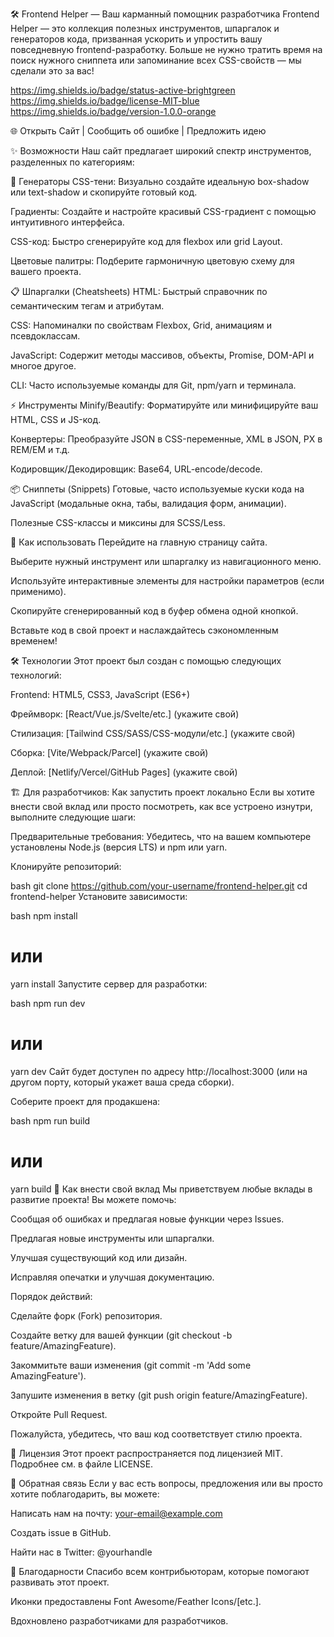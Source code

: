 🛠️ Frontend Helper — Ваш карманный помощник разработчика
Frontend Helper — это коллекция полезных инструментов, шпаргалок и генераторов кода, призванная ускорить и упростить вашу повседневную frontend-разработку. Больше не нужно тратить время на поиск нужного сниппета или запоминание всех CSS-свойств — мы сделали это за вас!

https://img.shields.io/badge/status-active-brightgreen
https://img.shields.io/badge/license-MIT-blue
https://img.shields.io/badge/version-1.0.0-orange

🌐 Открыть Сайт | Сообщить об ошибке | Предложить идею

✨ Возможности
Наш сайт предлагает широкий спектр инструментов, разделенных по категориям:

🎨 Генераторы
CSS-тени: Визуально создайте идеальную box-shadow или text-shadow и скопируйте готовый код.

Градиенты: Создайте и настройте красивый CSS-градиент с помощью интуитивного интерфейса.

CSS-код: Быстро сгенерируйте код для flexbox или grid Layout.

Цветовые палитры: Подберите гармоничную цветовую схему для вашего проекта.

📋 Шпаргалки (Cheatsheets)
HTML: Быстрый справочник по семантическим тегам и атрибутам.

CSS: Напоминалки по свойствам Flexbox, Grid, анимациям и псевдоклассам.

JavaScript: Содержит методы массивов, объекты, Promise, DOM-API и многое другое.

CLI: Часто используемые команды для Git, npm/yarn и терминала.

⚡ Инструменты
Minify/Beautify: Форматируйте или минифицируйте ваш HTML, CSS и JS-код.

Конвертеры: Преобразуйте JSON в CSS-переменные, XML в JSON, PX в REM/EM и т.д.

Кодировщик/Декодировщик: Base64, URL-encode/decode.

📦 Сниппеты (Snippets)
Готовые, часто используемые куски кода на JavaScript (модальные окна, табы, валидация форм, анимации).

Полезные CSS-классы и миксины для SCSS/Less.

🚀 Как использовать
Перейдите на главную страницу сайта.

Выберите нужный инструмент или шпаргалку из навигационного меню.

Используйте интерактивные элементы для настройки параметров (если применимо).

Скопируйте сгенерированный код в буфер обмена одной кнопкой.

Вставьте код в свой проект и наслаждайтесь сэкономленным временем!

🛠️ Технологии
Этот проект был создан с помощью следующих технологий:

Frontend: HTML5, CSS3, JavaScript (ES6+)

Фреймворк: [React/Vue.js/Svelte/etc.] (укажите свой)

Стилизация: [Tailwind CSS/SASS/CSS-модули/etc.] (укажите свой)

Сборка: [Vite/Webpack/Parcel] (укажите свой)

Деплой: [Netlify/Vercel/GitHub Pages] (укажите свой)

🏗️ Для разработчиков: Как запустить проект локально
Если вы хотите внести свой вклад или просто посмотреть, как все устроено изнутри, выполните следующие шаги:

Предварительные требования: Убедитесь, что на вашем компьютере установлены Node.js (версия LTS) и npm или yarn.

Клонируйте репозиторий:

bash
git clone https://github.com/your-username/frontend-helper.git
cd frontend-helper
Установите зависимости:

bash
npm install

# или

yarn install
Запустите сервер для разработки:

bash
npm run dev

# или

yarn dev
Сайт будет доступен по адресу http://localhost:3000 (или на другом порту, который укажет ваша среда сборки).

Соберите проект для продакшена:

bash
npm run build

# или

yarn build
🤝 Как внести свой вклад
Мы приветствуем любые вклады в развитие проекта! Вы можете помочь:

Сообщая об ошибках и предлагая новые функции через Issues.

Предлагая новые инструменты или шпаргалки.

Улучшая существующий код или дизайн.

Исправляя опечатки и улучшая документацию.

Порядок действий:

Сделайте форк (Fork) репозитория.

Создайте ветку для вашей функции (git checkout -b feature/AmazingFeature).

Закоммитьте ваши изменения (git commit -m 'Add some AmazingFeature').

Запушите изменения в ветку (git push origin feature/AmazingFeature).

Откройте Pull Request.

Пожалуйста, убедитесь, что ваш код соответствует стилю проекта.

📜 Лицензия
Этот проект распространяется под лицензией MIT. Подробнее см. в файле LICENSE.

💬 Обратная связь
Если у вас есть вопросы, предложения или вы просто хотите поблагодарить, вы можете:

Написать нам на почту: your-email@example.com

Создать issue в GitHub.

Найти нас в Twitter: @yourhandle

🙏 Благодарности
Спасибо всем контрибьюторам, которые помогают развивать этот проект.

Иконки предоставлены Font Awesome/Feather Icons/[etc.].

Вдохновлено разработчиками для разработчиков.

